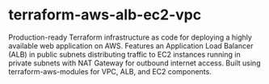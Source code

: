 # terraform-aws-alb-ec2-vpc
Production-ready Terraform infrastructure as code for deploying a highly available web application on AWS. Features an Application Load Balancer (ALB) in public subnets distributing traffic to EC2 instances running in private subnets with NAT Gateway for outbound internet access. Built using terraform-aws-modules for VPC, ALB, and EC2 components.
